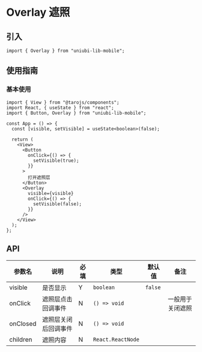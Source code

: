 # Overlay 遮照

## 引入

```tsx
import { Overlay } from "uniubi-lib-mobile";
```

## 使用指南

### 基本使用

```tsx
import { View } from "@tarojs/components";
import React, { useState } from "react";
import { Button, Overlay } from "uniubi-lib-mobile";

const App = () => {
  const [visible, setVisible] = useState<boolean>(false);

  return (
    <View>
      <Button
        onClick={() => {
          setVisible(true);
        }}
      >
        打开遮照层
      </Button>
      <Overlay
        visible={visible}
        onClick={() => {
          setVisible(false);
        }}
      />
    </View>
  );
};
```

## API

| 参数名   | 说明                 | 必填 | 类型              | 默认值  | 备注             |
| -------- | -------------------- | ---- | ----------------- | ------- | ---------------- |
| visible  | 是否显示             | Y    | `boolean`         | `false` |                  |
| onClick  | 遮照层点击回调事件   | N    | `() => void`      |         | 一般用于关闭遮照 |
| onClosed | 遮照层关闭后回调事件 | N    | `() => void`      |         |                  |
| children | 遮照内容             | N    | `React.ReactNode` |         |                  |
